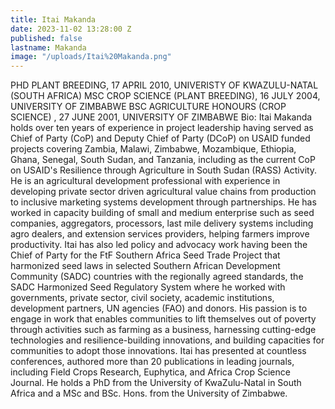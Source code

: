 ```yaml
---
title: Itai Makanda
date: 2023-11-02 13:28:00 Z
published: false
lastname: Makanda
image: "/uploads/Itai%20Makanda.png"
---
```


PHD PLANT BREEDING, 17 APRIL 2010, UNIVERISTY OF KWAZULU-NATAL (SOUTH AFRICA)
MSC CROP SCIENCE (PLANT BREEDING), 16 JULY 2004, UNIVERSITY OF ZIMBABWE
BSC AGRICULTURE HONOURS (CROP SCIENCE) , 27 JUNE 2001, UNIVERSITY OF ZIMBABWE
Bio: 
Itai Makanda holds over ten years of experience in project leadership having served as Chief of Party (CoP) and Deputy Chief of Party (DCoP) on USAID funded projects covering Zambia, Malawi, Zimbabwe, Mozambique, Ethiopia, Ghana, Senegal, South Sudan, and Tanzania, including as the current CoP on USAID's Resilience through Agriculture in South Sudan (RASS) Activity. He is an agricultural development professional with experience in developing private sector driven agricultural value chains from production to inclusive marketing systems development through partnerships. He has worked in capacity building of small and medium enterprise such as seed companies, aggregators, processors, last mile delivery systems including agro dealers, and extension services providers, helping farmers improve productivity. Itai has also led policy and advocacy work having been the Chief of Party for the FtF Southern Africa Seed Trade Project that harmonized seed laws in selected Southern African Development Community (SADC) countries with the regionally agreed standards, the SADC Harmonized Seed Regulatory System where he worked with governments, private sector, civil society, academic institutions, development partners, UN agencies (FAO) and donors. His passion is to engage in work that enables communities to lift themselves out of poverty through activities such as farming as a business, harnessing cutting-edge technologies and resilience-building innovations, and building capacities for communities to adopt those innovations. Itai has presented at countless conferences, authored more than 20  publications  in  leading  journals,  including  Field  Crops  Research, Euphytica, and Africa Crop Science Journal. He holds a PhD from the University of KwaZulu-Natal in South Africa and a MSc and BSc. Hons. from the University of Zimbabwe.